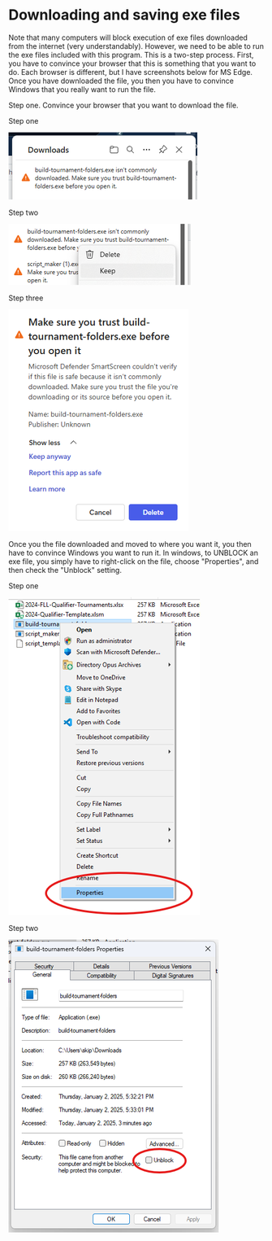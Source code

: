 # Downloading and saving exe files

Note that many computers will block execution of exe files downloaded from the internet (very understandably). However, we need to be able to run the exe files included with this program. This is a two-step process. First, you have to convince your browser that this is something that you want to do. Each browser is different, but I have screenshots below for MS Edge. Once you have downloaded the file, you then you have to convince Windows that you really want to run the file.

Step one. Convince your browser that you want to download the file.

Step one

![Step 1](images/download1.png)

Step two

![Step 2](images/download2.png)

Step three

![Step 3](images/download3.png)


Once you the file downloaded and moved to where you want it, you then have to convince Windows you want to run it. In windows, to UNBLOCK an exe file, you simply have to right-click on the file, choose "Properties", and then check the "Unblock" setting.

Step one

![Step 1](images/properties1.png)

Step two

![Step 2](images/properties2.png)


